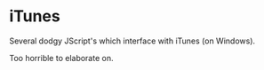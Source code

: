 # iTunes

Several dodgy JScript's which interface with iTunes (on Windows). 

Too horrible to elaborate on.

